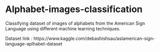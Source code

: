 # Alphabet-images-classification
Classifying dataset of images of alphabets from the American Sign Language using different machine learning techniques.
<p>Dataset link : https://www.kaggle.com/debashishsau/aslamerican-sign-language-aplhabet-dataset<p/>
